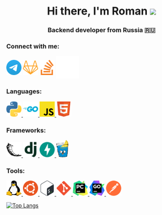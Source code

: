 <h1 align="center">Hi there, I'm Roman
<img src="https://github.com/blackcater/blackcater/raw/main/images/Hi.gif" height="32"/></h1>
<h3 align="center">Backend developer from Russia 🇷🇺</h3>

### Connect with me:
<p align="left">
<a href="https://t.me/AlexandrovRoman" target="blank"><img align="center" src="icons/social/Telegram.svg" alt="AlexandrovRoman" height="40" width="40" /></a>
<a href="https://gitlab.com/AlexandrovRoman" target="blank"><img align="center" src="icons/social/gitlab.svg" alt="AlexandrovRoman" height="40" width="40" /></a>
<a href="https://stackoverflow.com/users/15176938" target="blank"><img align="center" src="icons/social/stackoverflow.svg" alt="AlexandrovRoman" height="40" width="40" /></a>
<a href="https://habr.com/ru/users/AlexandrovRoman/" target="blank"><img align="center" src="icons/social/habr.svg" alt="AlexandrovRoman" height="60" width="60" /></a>
</p>

### Languages:
<p align="left"> 

<a href="https://www.python.org" target="_blank" rel="noreferrer"> <img src="icons/langs/python.svg" alt="python" width="40" height="40"/> </a> 
<a href="https://go.dev/" target="_blank" rel="noreferrer"> <img src="icons/langs/go.svg" alt="go" width="40" height="40"/> </a>
<a href="https://www.javascript.com/" target="_blank" rel="noreferrer"> <img src="icons/langs/javascript.svg" alt="js" width="40" height="40"/> </a>
<a href="https://www.w3.org/html/" target="_blank" rel="noreferrer"> <img src="icons/langs/HTML5.svg" alt="html5" width="40" height="40"/> </a> 
</p>

### Frameworks:

<p align="left"> 

<a href="https://flask.palletsprojects.com/" target="_blank" rel="noreferrer"> <img src="icons/frameworks/flask.svg" alt="flask" width="40" height="40"/> </a>
<a href="https://www.djangoproject.com/" target="_blank" rel="noreferrer"> <img src="icons/frameworks/django.svg" alt="js" width="40" height="40"/> </a>
<a href="https://fastapi.tiangolo.com/" target="_blank" rel="noreferrer"> <img src="icons/frameworks/fastapi.svg" alt="html5" width="40" height="40"/> </a> 
<a href="https://github.com/gin-gonic/gin" target="_blank" rel="noreferrer"> <img src="icons/frameworks/gin-gonic.png" alt="html5" height="45"/> </a> 
</p>


### Tools:
<p align="left"> 
<a href="https://www.linux.org/" target="_blank" rel="noreferrer"> <img src="icons/tools/linux.svg" alt="linux" width="40" height="40"/> </a> 
<a href="https://ubuntu.com/" target="_blank" rel="noreferrer"> <img src="icons/tools/ubuntu.svg" alt="ubuntu" width="40" height="40"/> </a> 
<a href="https://www.gnu.org/software/bash/" target="_blank" rel="noreferrer"> <img src="icons/tools/Bash.svg" alt="bash" width="40" height="40"/> </a> 
<a href="https://git-scm.com/" target="_blank" rel="noreferrer"> <img src="icons/tools/git.svg" alt="git" width="40" height="40"/> </a> 
<a href="https://www.jetbrains.com/pycharm/" target="_blank" rel="noreferrer"> <img src="icons/tools/PyCharm.svg" alt="pycharm" width="40" height="40"/> </a> 
<a href="https://www.jetbrains.com/go/" target="_blank" rel="noreferrer"> <img src="icons/tools/goland.svg" alt="goland" width="40" height="40"/> </a> 
<a href="https://www.postman.com/" target="_blank" rel="noreferrer"> <img src="icons/tools/postman.svg" alt="postman" width="40" height="40"/> </a> 
</p>


[![Top Langs](https://github-readme-stats.vercel.app/api/top-langs/?username=AlexandrovRoman&layout=compact)](https://github.com/anuraghazra/github-readme-stats)

